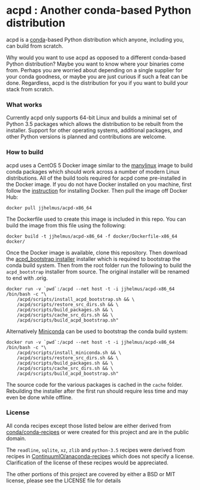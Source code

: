 acpd : Another conda-based Python distribution
==============================================

acpd is a [conda](http://conda.pydata.org/)-based Python distribution which
anyone, including you, can build from scratch.

Why would you want to use acpd as opposed to a different conda-based
Python distribution?  Maybe you want to know where your binaries come from.
Perhaps you are worried about depending on a single supplier for your conda
goodness, or maybe you are just curious if such a feat can be done.
Regardless, acpd is the distribution for you if you want to build your stack
from scratch.

### What works

Currently acpd only supports 64-bit Linux and builds a minimal set of Python
3.5 packages which allows the distribution to be rebuilt from the installer.
Support for other operating systems, additional packages, and other Python
versions is planned and contributions are welcome.

### How to build

acpd uses a CentOS 5 Docker image similar to the
[manylinux](https://github.com/pypa/manylinux) image to build conda packages
which should work across a number of modern Linux distributions.  All of the
build tools required for acpd come pre-installed in the Docker image.
If you do not have Docker installed on you machine, first follow the
[instruction](https://docs.docker.com/engine/installation/) for installing
Docker.  Then pull the image off Docker Hub:

```
docker pull jjhelmus/acpd-x86_64
```

The Dockerfile used to create this image is included in this repo.  You can
build the image from this file using the following:

```
docker build -t jjhelmus/acpd-x86_64 -f docker/Dockerfile-x86_64 docker/
```

Once the Docker image is available, clone this repository. Then download the
[acpd_bootstrap installer](https://github.com/acpd/acpd/releases)
installer which is required to bootstrap the conda build system.  Then from
the root folder run the following to build the `acpd_bootstrap` installer
from source.  The original installer will be renamed to end with .orig.

```
docker run -v `pwd`:/acpd --net host -t -i jjhelmus/acpd-x86_64 /bin/bash -c "\
    /acpd/scripts/install_acpd_bootstrap.sh && \
    /acpd/scripts/restore_src_dirs.sh && \
    /acpd/scripts/build_packages.sh && \
    /acpd/scripts/cache_src_dirs.sh && \
    /acpd/scripts/build_acpd_bootstrap.sh"
```

Alternatively [Miniconda](http://conda.pydata.org/miniconda.html) can be used
to bootstrap the conda build system:

```
docker run -v `pwd`:/acpd --net host -t -i jjhelmus/acpd-x86_64 /bin/bash -c "\
    /acpd/scripts/install_miniconda.sh && \
    /acpd/scripts/restore_src_dirs.sh && \
    /acpd/scripts/build_packages.sh && \
    /acpd/scripts/cache_src_dirs.sh && \
    /acpd/scripts/build_acpd_bootstrap.sh"
```

The source code for the various packages is cached in the `cache` folder.
Rebuilding the installer after the first run should require less time and may
even be done while offline.

### License

All conda recipes except those listed below are either derived from
[conda/conda-recipes](https://github.com/conda/conda-recipes) or were created
for this project and are in the public domain.

The `readline`, `sqlite`, `xz`, `zlib` and `python-3.5` recipes were derived
from recipes in
[ContinuumIO/anaconda-recipes](https://github.com/ContinuumIO/anaconda-recipes)
which does not specify a license.  Clarification of the license of these
recipes would be appreciated.

The other portions of this project are covered by either a BSD or MIT license,
please see the LICENSE file for details
